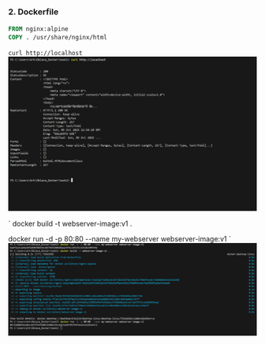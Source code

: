 ### 2. Dockerfile
```dockerfile
FROM nginx:alpine
COPY . /usr/share/nginx/html
```
`
curl http://localhost
`
![alt text](/img/image-2-1.png)

`
docker build -t webserver-image:v1 .

docker run -d -p 80:80 --name my-webserver webserver-image:v1
`
![alt text](/img/image-2-2.png)